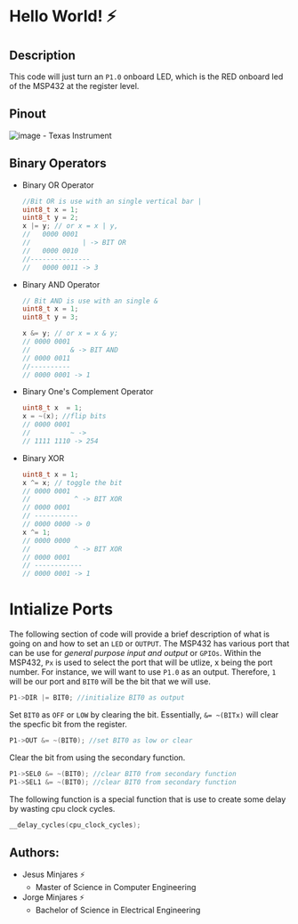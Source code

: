 # **Hello World! :zap:**

## Description
This code will just turn an `P1.0` onboard LED, which is the RED onboard led of the MSP432 at the register level. 

## Pinout
![image](https://user-images.githubusercontent.com/60948298/146273491-d2079ae0-385a-4f9a-ac03-24f95911efea.png)
    - Texas Instrument
## Binary Operators
- Binary OR Operator
    ~~~c
    //Bit OR is use with an single vertical bar |
    uint8_t x = 1;
    uint8_t y = 2;
    x |= y; // or x = x | y, 
    //   0000 0001
    //             | -> BIT OR
    //   0000 0010
    //---------------
    //   0000 0011 -> 3
    ~~~
- Binary AND Operator
    ~~~c
    // Bit AND is use with an single &
    uint8_t x = 1;
    uint8_t y = 3;

    x &= y; // or x = x & y;
    // 0000 0001
    //          & -> BIT AND
    // 0000 0011
    //----------
    // 0000 0001 -> 1
    ~~~
- Binary One's Complement Operator
    ~~~c
    uint8_t x  = 1;
    x = ~(x); //flip bits
    // 0000 0001
    //          ~ -> 
    // 1111 1110 -> 254
    ~~~~
 - Binary XOR
    ~~~c 
    uint8_t x = 1;
    x ^= x; // toggle the bit
    // 0000 0001
    //           ^ -> BIT XOR    
    // 0000 0001 
    // -----------
    // 0000 0000 -> 0    
    x ^= 1;
    // 0000 0000
    //           ^ -> BIT XOR
    // 0000 0001  
    // ------------
    // 0000 0001 -> 1


    ~~~

# Intialize Ports
The following section of code will provide a brief description of what is going on and how to set an `LED` or `OUTPUT`. The MSP432 has various port that can be use for *general purpose input and output* or `GPIOs`. Within the MSP432, `Px` is used to select the port that will be utlize, x being the port number. For instance, we will want to use `P1.0` as an output. Therefore, `1` will be our port and `BIT0` will be the bit that we will use. 
~~~c
P1->DIR |= BIT0; //initialize BIT0 as output
~~~
Set `BIT0` as `OFF` or `LOW` by clearing the bit. Essentially, `&= ~(BITx)` will clear the specfic bit from the register.
~~~c
P1->OUT &= ~(BIT0); //set BIT0 as low or clear
~~~
Clear the bit from using the secondary function.
~~~c
P1->SEL0 &= ~(BIT0); //clear BIT0 from secondary function
P1->SEL1 &= ~(BIT0); //clear BIT0 from secondary function
~~~
The following function is a special function that is use to create some delay by wasting cpu clock cycles.
~~~c
__delay_cycles(cpu_clock_cycles);
~~~

## Authors:
  - Jesus Minjares :zap:
    - Master of Science in Computer Engineering
  - Jorge Minjares :zap:
    - Bachelor of Science in Electrical Engineering
